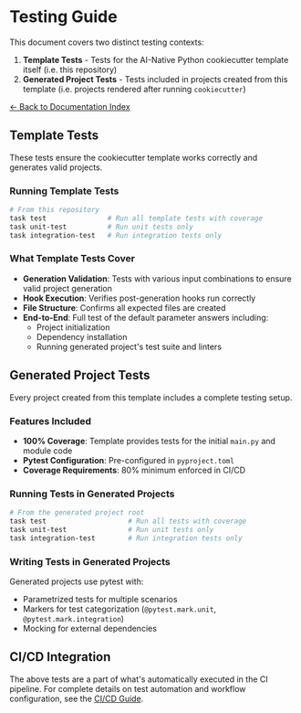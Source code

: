 # Testing Guide

This document covers two distinct testing contexts:

1. **Template Tests** - Tests for the AI-Native Python cookiecutter template itself (i.e. this repository)
2. **Generated Project Tests** - Tests included in projects created from this template (i.e. projects rendered after running `cookiecutter`)

[← Back to Documentation Index](index.md)

## Template Tests

These tests ensure the cookiecutter template works correctly and generates valid projects.

### Running Template Tests

```bash
# From this repository
task test               # Run all template tests with coverage
task unit-test          # Run unit tests only
task integration-test   # Run integration tests only
```

### What Template Tests Cover

- **Generation Validation**: Tests with various input combinations to ensure valid project generation
- **Hook Execution**: Verifies post-generation hooks run correctly
- **File Structure**: Confirms all expected files are created
- **End-to-End**: Full test of the default parameter answers including:
  - Project initialization
  - Dependency installation
  - Running generated project's test suite and linters

## Generated Project Tests

Every project created from this template includes a complete testing setup.

### Features Included

- **100% Coverage**: Template provides tests for the initial `main.py` and module code
- **Pytest Configuration**: Pre-configured in `pyproject.toml`
- **Coverage Requirements**: 80% minimum enforced in CI/CD

### Running Tests in Generated Projects

```bash
# From the generated project root
task test                    # Run all tests with coverage
task unit-test               # Run unit tests only
task integration-test        # Run integration tests only
```

### Writing Tests in Generated Projects

Generated projects use pytest with:

- Parametrized tests for multiple scenarios
- Markers for test categorization (`@pytest.mark.unit`, `@pytest.mark.integration`)
- Mocking for external dependencies

## CI/CD Integration

The above tests are a part of what's automatically executed in the CI pipeline. For complete details on test automation and workflow configuration, see the
[CI/CD Guide](ci-cd.md#ci-pipeline-githubworkflowsciyml).
